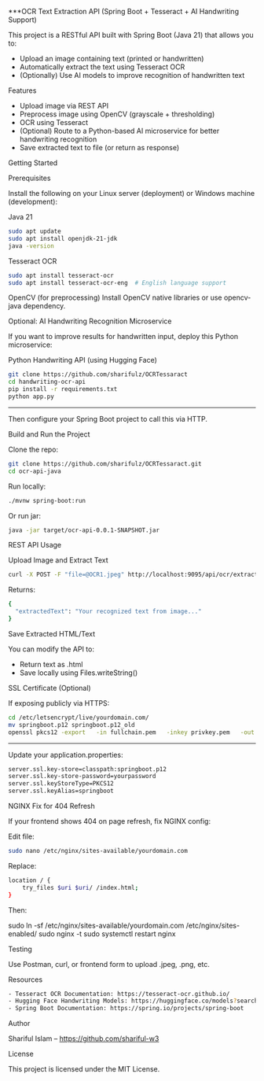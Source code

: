 
***OCR Text Extraction API (Spring Boot + Tesseract + AI Handwriting Support)

This project is a RESTful API built with Spring Boot (Java 21) that allows you to:
- Upload an image containing text (printed or handwritten)
- Automatically extract the text using Tesseract OCR
- (Optionally) Use AI models to improve recognition of handwritten text

Features

- Upload image via REST API
- Preprocess image using OpenCV (grayscale + thresholding)
- OCR using Tesseract
- (Optional) Route to a Python-based AI microservice for better handwriting recognition
- Save extracted text to file (or return as response)

Getting Started

Prerequisites

Install the following on your Linux server (deployment) or Windows machine (development):

Java 21
```bash
sudo apt update
sudo apt install openjdk-21-jdk
java -version
```
Tesseract OCR

```bash
sudo apt install tesseract-ocr
sudo apt install tesseract-ocr-eng  # English language support
```
OpenCV (for preprocessing)
Install OpenCV native libraries or use opencv-java dependency.

Optional: AI Handwriting Recognition Microservice

If you want to improve results for handwritten input, deploy this Python microservice:

Python Handwriting API (using Hugging Face)
```bash
git clone https://github.com/sharifulz/OCRTessaract
cd handwriting-ocr-api
pip install -r requirements.txt
python app.py
```
---
Then configure your Spring Boot project to call this via HTTP.

Build and Run the Project

Clone the repo:
```bash
git clone https://github.com/sharifulz/OCRTessaract.git
cd ocr-api-java
```
Run locally:
```bash
./mvnw spring-boot:run
```
Or run jar:
```bash
java -jar target/ocr-api-0.0.1-SNAPSHOT.jar
```
REST API Usage

Upload Image and Extract Text
```bash
curl -X POST -F "file=@OCR1.jpeg" http://localhost:9095/api/ocr/extract
```
Returns:
```bash
{
  "extractedText": "Your recognized text from image..."
}
```

Save Extracted HTML/Text

You can modify the API to:
- Return text as .html
- Save locally using Files.writeString()

SSL Certificate (Optional)

If exposing publicly via HTTPS:
```bash
cd /etc/letsencrypt/live/yourdomain.com/
mv springboot.p12 springboot.p12_old
openssl pkcs12 -export   -in fullchain.pem   -inkey privkey.pem   -out springboot.p12   -name springboot   -CAfile chain.pem -caname root
```
---
Update your application.properties:
```bash
server.ssl.key-store=classpath:springboot.p12
server.ssl.key-store-password=yourpassword
server.ssl.keyStoreType=PKCS12
server.ssl.keyAlias=springboot
```
NGINX Fix for 404 Refresh

If your frontend shows 404 on page refresh, fix NGINX config:

Edit file:
```bash
sudo nano /etc/nginx/sites-available/yourdomain.com
```
Replace:
```bash
location / {
    try_files $uri $uri/ /index.html;
}
```
Then:

sudo ln -sf /etc/nginx/sites-available/yourdomain.com /etc/nginx/sites-enabled/
sudo nginx -t
sudo systemctl restart nginx

Testing

Use Postman, curl, or frontend form to upload .jpeg, .png, etc.

Resources
```bash
- Tesseract OCR Documentation: https://tesseract-ocr.github.io/
- Hugging Face Handwriting Models: https://huggingface.co/models?search=handwriting
- Spring Boot Documentation: https://spring.io/projects/spring-boot
```
Author

Shariful Islam – https://github.com/shariful-w3

License

This project is licensed under the MIT License.
